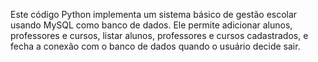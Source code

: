 Este código Python implementa um sistema básico de gestão escolar usando MySQL como banco de dados. Ele permite adicionar alunos, professores e cursos, listar alunos, professores e cursos cadastrados, e fecha a conexão com o banco de dados quando o usuário decide sair.
